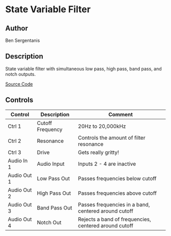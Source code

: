 # State Variable Filter

## Author

Ben Sergentanis

## Description
State variable filter with simultaneous low pass, high pass, band pass, and notch outputs.

[Source Code](https://github.com/electro-smith/DaisyExamples/tree/master/patch/Svf)

## Controls
| Control | Description | Comment |
| --- | --- | --- |
| Ctrl 1 | Cutoff Frequency | 20Hz to 20,000kHz |
| Ctrl 2 | Resonance | Controls the amount of filter resonance |
| Ctrl 3 | Drive | Gets really gritty! |
| Audio In 1 | Audio Input | Inputs 2 - 4 are inactive |
| Audio Out 1 | Low Pass Out | Passes frequencies below cutoff |
| Audio Out 2 | High Pass Out | Passes frequencies above cutoff |
| Audio Out 3 | Band Pass Out | Passes frequencies in a band, centered around cutoff |
| Audio Out 4 | Notch Out | Rejects a band of frequencies, centered around cutoff |







